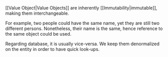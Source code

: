 [[Value Object|Value Objects]] are inherently [[Immutability|immutable]], making them interchangeable.

For example,  two people could have the same name, yet they are still two different persons. Nonetheless, their name is the same, hence reference to the same object could be used.

Regarding database, it is usually vice-versa. We keep them denormalized on the entity in order to have quick look-ups.
